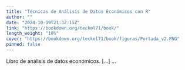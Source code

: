 ```yaml
---
title: "Técnicas de Análisis de Datos Económicos con R"
author: ""
date: "2024-10-19T21:32:15Z"
link: "https://bookdown.org/teckel71/book/"
length_weight: "10%"
cover: "https://bookdown.org/teckel71/book/figuras/Portada_v2.PNG"
pinned: false
---
```


Libro de análisis de datos económicos. [...] ...
